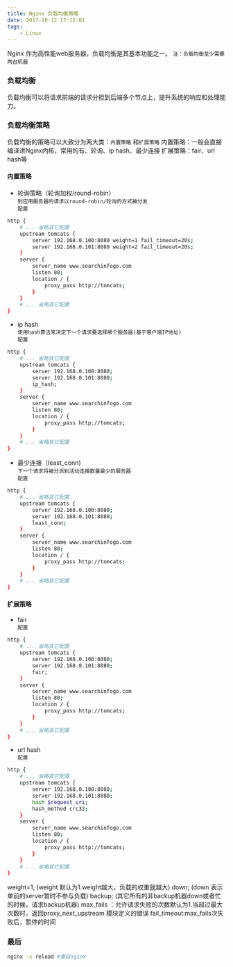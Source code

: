 ```yaml
---
title: Nginx 负载均衡策略
date: 2017-10-12 17:12:01
tags:
    - Linux
---
```

Nginx 作为高性能web服务器，负载均衡是其基本功能之一。 `注：负载均衡至少需要两台机器`
### 负载均衡
负载均衡可以将请求前端的请求分担到后端多个节点上，提升系统的响应和处理能力。

### 负载均衡策略
负载均衡的策略可以大致分为两大类：`内置策略` 和`扩展策略`
内置策略：一般会直接编译进Nginx内核，常用的有、轮询、ip hash、最少连接
扩展策略：fair、url hash等
#### 内置策略
- 轮询策略（轮询加权/round-robin）</br>
`到应用服务器的请求以round-robin/轮询的方式被分发`</br>
`配置`
``` bash
http {
    # ... 省略其它配置
    upstream tomcats {
        server 192.168.0.100:8080 weight=1 fail_timeout=20s;
        server 192.168.0.101:8080 weight=2 fail_timeout=20s;
    }
    server {
        server_name www.searchinfogo.com
        listen 80;
        location / {
            proxy_pass http://tomcats;
        }
    }
    # ... 省略其它配置
}
```

- ip hash </br>
`使用hash算法来决定下一个请求要选择哪个服务器(基于客户端IP地址)`</br>
`配置`
``` bash
http {
    # ... 省略其它配置
    upstream tomcats {
        server 192.168.0.100:8080;
        server 192.168.0.101:8080;
        ip_hash;
    }
    server {
        server_name www.searchinfogo.com
        listen 80;
        location / {
            proxy_pass http://tomcats;
        }
    }
    # ... 省略其它配置
}
```

- 最少连接（least_conn) </br>
`下一个请求将被分派到活动连接数量最少的服务器`</br>
`配置`
``` bash
http {
    # ... 省略其它配置
    upstream tomcats {
        server 192.168.0.100:8080;
        server 192.168.0.101:8080;
        least_conn;
    }
    server {
        server_name www.searchinfogo.com
        listen 80;
        location / {
            proxy_pass http://tomcats;
        }
    }
    # ... 省略其它配置
}
```

#### 扩展策略
- fair</br>
`配置`
``` bash
http {
    # ... 省略其它配置
    upstream tomcats {
        server 192.168.0.100:8080;
        server 192.168.0.101:8080;
        fair;
    }
    server {
        server_name www.searchinfogo.com
        listen 80;
        location / {
            proxy_pass http://tomcats;
        }
    }
    # ... 省略其它配置
}
```

- url hash</br>
`配置`
``` bash
http {
    # ... 省略其它配置
    upstream tomcats {
        server 192.168.0.100:8080;
        server 192.168.0.101:8080;
        hash $request_uri;
        hash_method crc32;
    }
    server {
        server_name www.searchinfogo.com
        listen 80;
        location / {
            proxy_pass http://tomcats;
        }
    }
    # ... 省略其它配置
}
```


weight=1; (weight 默认为1.weight越大，负载的权重就越大)
down; (down 表示单前的server暂时不参与负载)
backup; (其它所有的非backup机器down或者忙的时候，请求backup机器)
max_fails ：允许请求失败的次数默认为1.当超过最大次数时，返回proxy_next_upstream 模块定义的错误
fail_timeout:max_fails次失败后，暂停的时间

### 最后
``` bash
nginx -s reload #重启nginx
```

